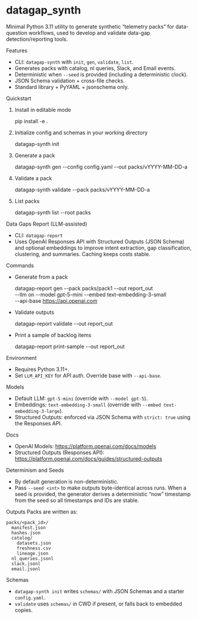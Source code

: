 datagap_synth
=================

Minimal Python 3.11 utility to generate synthetic “telemetry packs” for data-question workflows, used to develop and validate data-gap detection/reporting tools.

Features
- CLI: `datagap-synth` with `init`, `gen`, `validate`, `list`.
- Generates packs with catalog, nl queries, Slack, and Email events.
- Deterministic when `--seed` is provided (including a deterministic clock).
- JSON Schema validation + cross-file checks.
- Standard library + PyYAML + jsonschema only.

Quickstart
1) Install in editable mode

    pip install -e .

2) Initialize config and schemas in your working directory

    datagap-synth init

3) Generate a pack

    datagap-synth gen --config config.yaml --out packs/vYYYY-MM-DD-a

4) Validate a pack

    datagap-synth validate --pack packs/vYYYY-MM-DD-a

5) List packs

    datagap-synth list --root packs

Data Gaps Report (LLM-assisted)
- CLI: `datagap-report`
- Uses OpenAI Responses API with Structured Outputs (JSON Schema) and optional embeddings to improve intent extraction, gap classification, clustering, and summaries. Caching keeps costs stable.

Commands
- Generate from a pack

    datagap-report gen --pack packs/pack1 --out report_out \
      --llm on --model gpt-5-mini --embed text-embedding-3-small \
      --api-base https://api.openai.com

- Validate outputs

    datagap-report validate --out report_out

- Print a sample of backlog items

    datagap-report print-sample --out report_out

Environment
- Requires Python 3.11+.
- Set `LLM_API_KEY` for API auth. Override base with `--api-base`.

Models
- Default LLM: `gpt-5-mini` (override with `--model gpt-5`).
- Embeddings: `text-embedding-3-small` (override with `--embed text-embedding-3-large`).
- Structured Outputs: enforced via JSON Schema with `strict: true` using the Responses API.

Docs
- OpenAI Models: https://platform.openai.com/docs/models
- Structured Outputs (Responses API): https://platform.openai.com/docs/guides/structured-outputs

Determinism and Seeds
- By default generation is non-deterministic.
- Pass `--seed <int>` to make outputs byte-identical across runs. When a seed is provided, the generator derives a deterministic “now” timestamp from the seed so all timestamps and IDs are stable.

Outputs
Packs are written as:

    packs/<pack_id>/
      manifest.json
      hashes.json
      catalog/
        datasets.json
        freshness.csv
        lineage.json
      nl_queries.jsonl
      slack.jsonl
      email.jsonl

Schemas
- `datagap-synth init` writes `schemas/` with JSON Schemas and a starter `config.yaml`.
- `validate` uses `schemas/` in CWD if present, or falls back to embedded copies.

